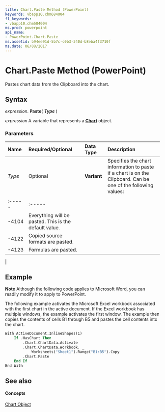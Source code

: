 ```yaml
---
title: Chart.Paste Method (PowerPoint)
keywords: vbapp10.chm684004
f1_keywords:
- vbapp10.chm684004
ms.prod: powerpoint
api_name:
- PowerPoint.Chart.Paste
ms.assetid: b94ee91d-5b7c-c0b3-340d-b8eba4f3710f
ms.date: 06/08/2017
---
```



# Chart.Paste Method (PowerPoint)

Pastes chart data from the Clipboard into the chart.


## Syntax

 _expression_. **Paste**( **_Type_** )

 _expression_ A variable that represents a **[Chart](PowerPoint.Chart.md)** object.


### Parameters



|**Name**|**Required/Optional**|**Data Type**|**Description**|
|:-----|:-----|:-----|:-----|
| _Type_|Optional|**Variant**|Specifies the chart information to paste if a chart is on the Clipboard. Can be one of the following values: 
|||
|:-----|:-----|
|-4104|Everything will be pasted. This is the default value.|
|-4122|Copied source formats are pasted.|
|-4123|Formulas are pasted.|
|

## Example




 **Note**  Although the following code applies to Microsoft Word, you can readily modify it to apply to PowerPoint.

The following example activates the Microsoft Excel workbook associated with the first chart in the active document. If the Excel workbook has multiple windows, the example activates the first window. The example then copies the contents of cells B1 through B5 and pastes the cell contents into the chart.




```vb
With ActiveDocument.InlineShapes(1)
    If .HasChart Then
        .Chart.ChartData.Activate
        .Chart.ChartData.Workbook. _
            Worksheets("Sheet1").Range("B1:B5").Copy
        .Chart.Paste
    End If
End With


```


## See also


#### Concepts


[Chart Object](PowerPoint.Chart.md)

